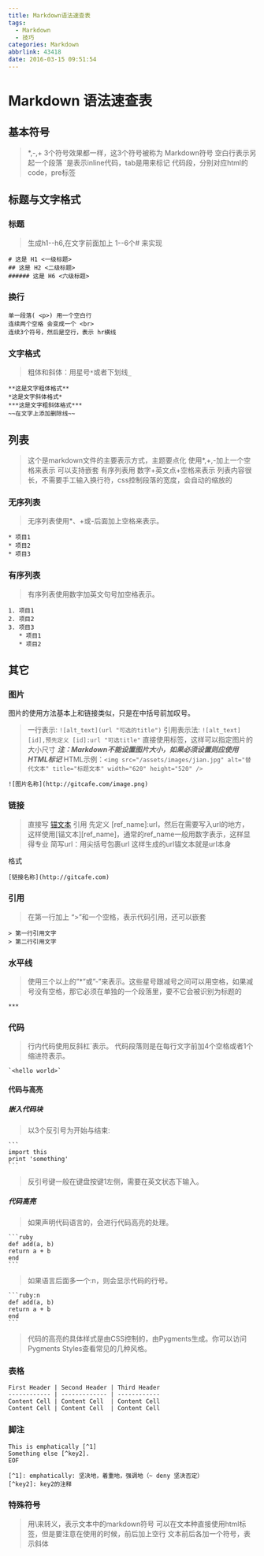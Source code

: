 ```yaml
---
title: Markdown语法速查表
tags:
  - Markdown
  - 技巧
categories: Markdown
abbrlink: 43418
date: 2016-03-15 09:51:54
---
```


# Markdown 语法速查表

## 基本符号

> *,-,+ 3个符号效果都一样，这3个符号被称为 Markdown符号
> 空白行表示另起一个段落
> `是表示inline代码，tab是用来标记 代码段，分别对应html的code，pre标签

## 标题与文字格式

### 标题

> 生成h1--h6,在文字前面加上 1--6个# 来实现

    # 这是 H1 <一级标题>
    ## 这是 H2 <二级标题>
    ###### 这是 H6 <六级标题>


### 换行

    单一段落( <p>) 用一个空白行
    连续两个空格 会变成一个 <br>
    连续3个符号，然后是空行，表示 hr横线

### 文字格式
<!-- more -->
>粗体和斜体：用星号`*`或者下划线`_`

    **这是文字粗体格式**
    *这是文字斜体格式*
    ***这是文字粗斜体格式***
    ~~在文字上添加删除线~~

## 列表

> 这个是markdown文件的主要表示方式，主题要点化
> 使用*,+,-加上一个空格来表示
> 可以支持嵌套
> 有序列表用 数字+英文点+空格来表示
> 列表内容很长，不需要手工输入换行符，css控制段落的宽度，会自动的缩放的

### 无序列表

> 无序列表使用*、+或-后面加上空格来表示。

    * 项目1
    * 项目2
    * 项目3

### 有序列表

> 有序列表使用数字加英文句号加空格表示。

    1. 项目1
    2. 项目2
    3. 项目3
       * 项目1
       * 项目2

## 其它

### 图片

图片的使用方法基本上和链接类似，只是在中括号前加叹号。

> 一行表示: ```![alt_text](url "可选的title")```
> 引用表示法: ```![alt_text][id],预先定义 [id]:url "可选title"```
> 直接使用<img>标签，这样可以指定图片的大小尺寸
> ***注：Markdown不能设置图片大小，如果必须设置则应使用HTML标记<img>***
> HTML示例：`<img src="/assets/images/jian.jpg" alt="替代文本" title="标题文本" width="620" height="520" />`

`![图片名称](http://gitcafe.com/image.png)`

### 链接

> 直接写 [锚文本](url "可选的title")
> 引用 先定义 [ref_name]:url，然后在需要写入url的地方， 这样使用[锚文本][ref_name]，通常的ref_name一般用数字表示，这样显得专业
> 简写url：用尖括号包裹url 
> 这样生成的url锚文本就是url本身

格式

`[链接名称](http://gitcafe.com)`

### 引用

> 在第一行加上 “>”和一个空格，表示代码引用，还可以嵌套

    > 第一行引用文字
    > 第二行引用文字

### 水平线

> 使用三个以上的”*”或”-”来表示。这些星号跟减号之间可以用空格，如果减号没有空格，那它必须在单独的一个段落里，要不它会被识别为标题的


    ***

### 代码

> 行内代码使用反斜杠`表示。
> 代码段落则是在每行文字前加4个空格或者1个缩进符表示。


    `<hello world>`


#### 代码与高亮

##### 嵌入代码块

> 以3个反引号为开始与结束:

    ``` 
    import this
    print 'something'
    ```

>  反引号键一般在键盘按键1左侧，需要在英文状态下输入。


##### 代码高亮

> 如果声明代码语言的，会进行代码高亮的处理。

    ```ruby
    def add(a, b)
    return a + b
    end
    ```

> 如果语言后面多一个:n，则会显示代码的行号。

    ```ruby:n
    def add(a, b)
    return a + b
    end
    ```

>  代码的高亮的具体样式是由CSS控制的，由Pygments生成。你可以访问Pygments Styles查看常见的几种风格。




### 表格

```
First Header | Second Header | Third Header
------------ | ------------- | ------------
Content Cell | Content Cell  | Content Cell
Content Cell | Content Cell  | Content Cell
```

### 脚注

    This is emphatically [^1]
    Something else [^key2].
    EOF
    
    [^1]: emphatically: 坚决地，着重地，强调地（~ deny 坚决否定）
    [^key2]: key2的注释


### 特殊符号

> 用\来转义，表示文本中的markdown符号
> 可以在文本种直接使用html标签，但是要注意在使用的时候，前后加上空行
> 文本前后各加一个符号，表示斜体

